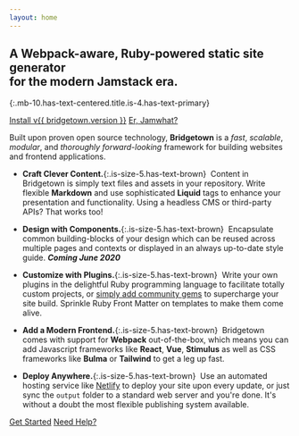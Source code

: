 ```yaml
---
layout: home
---
```


## A Webpack-aware, Ruby-powered static site generator <br/>for the modern Jamstack era.
{:.mb-10.has-text-centered.title.is-4.has-text-primary}

<div class="buttons is-centered mb-10">
  <a href="/docs/" class="button is-info is-large has-mixed-case">Install v{{ bridgetown.version }}</a>
  <a href="/docs/jamstack/" class="button is-warning is-large has-mixed-case">Er, Jamwhat?</a>
</div>

Built upon proven open source technology, **Bridgetown** is a _fast_, _scalable_, _modular_, and _thoroughly forward-looking_ framework for building websites and frontend applications.

* <span class="icon is-medium"><i class="fa fa-file-text-o is-size-4 has-text-primary"></i></span>**Craft Clever Content.**{:.is-size-5.has-text-brown} &nbsp;Content in Bridgetown is simply text files and assets in your repository. Write flexible **Markdown** and use sophisticated **Liquid** tags to enhance your presentation and functionality. Using a headless CMS or third-party APIs? That works too!

* <span class="icon is-medium"><i class="fa fa-cubes is-size-4 has-text-primary"></i></span>**Design with Components.**{:.is-size-5.has-text-brown} &nbsp;Encapsulate common building-blocks of your design which can be reused across multiple pages and contexts or displayed in an always up-to-date style guide. _**Coming June 2020**_

* <span class="icon is-medium"><i class="fa fa-cogs is-size-4 has-text-primary"></i></span>**Customize with Plugins.**{:.is-size-5.has-text-brown} &nbsp;Write your own plugins in the delightful Ruby programming language to facilitate totally custom projects, or [simply add community gems](/plugins/) to supercharge your site build. Sprinkle Ruby Front Matter on templates to make them come alive.

* <span class="icon is-medium"><i class="fa fa-react is-size-4 has-text-primary"></i></span>**Add a Modern Frontend.**{:.is-size-5.has-text-brown} &nbsp;Bridgetown comes with support for **Webpack** out-of-the-box, which means you can add Javascript frameworks like **React**, **Vue**, **Stimulus** as well as CSS frameworks like **Bulma** or **Tailwind** to get a leg up fast.

* <span class="icon is-medium"><i class="fa fa-globe is-size-4 has-text-primary"></i></span>**Deploy Anywhere.**{:.is-size-5.has-text-brown} &nbsp;Use an automated hosting service like [Netlify](https://www.netlify.com) to deploy your site upon every update, or just sync the `output` folder to a standard web server and you're done. It's without a doubt the most flexible publishing system available.

<div class="buttons is-centered mt-12 mb-4">
  <a href="/docs/" class="button is-info is-large has-mixed-case">Get Started</a>
  <a href="/docs/community/" class="button is-warning is-large has-mixed-case">Need Help?</a>
</div>
